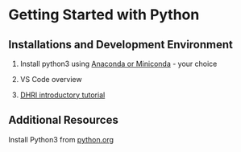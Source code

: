 # Getting Started with Python

## Installations and Development Environment

1. Install python3 using [Anaconda or Miniconda](https://docs.conda.io/projects/conda/en/latest/user-guide/install/download.html#anaconda-or-miniconda) - your choice

2. VS Code overview

3. [DHRI introductory tutorial](https://github.com/DHRI-Curriculum/python)


## Additional Resources
Install Python3 from [python.org](https://www.python.org/downloads/)
